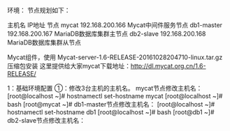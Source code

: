 环境：	节点规划如下：

主机名		IP地址			节点
mycat         192.168.200.166		Mycat中间件服务节点
db1-master    192.168.200.167		MariaDB数据库集群主节点
db2-slave     192.168.200.168		MariaDB数据库集群从节点

Mycat组件，使用 Mycat-server-1.6-RELEASE-20161028204710-linux.tar.gz 压缩包安装
这里提供给大家mycat下载地址：http://dl.mycat.org.cn/1.6-RELEASE/

1：基础环境配置
	①：修改3台主机的主机名。
	mycat节点修改主机名：
		[root@localhost ~]# hostnamectl set-hostname mycat
		[root@localhost ~]# bash
		[root@mycat ~]#
	db1-master节点修改主机名：
		[root@localhost ~]# hostnamectl set-hostname db1
		[root@localhost ~]# bash
		[root@db1 ~]# 
	db2-slave节点修改主机名：
		